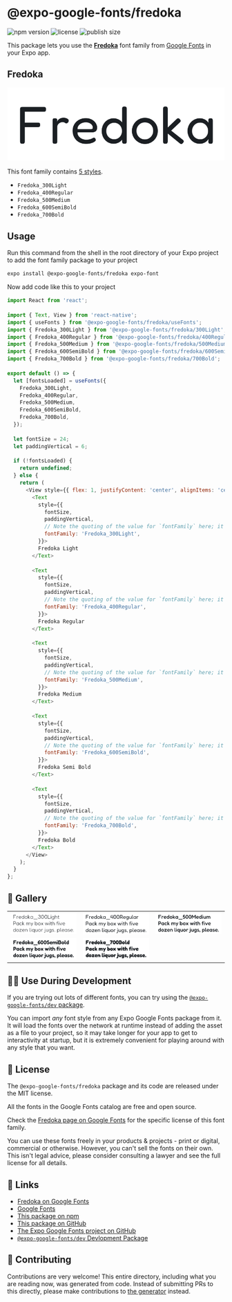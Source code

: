 # @expo-google-fonts/fredoka

![npm version](https://flat.badgen.net/npm/v/@expo-google-fonts/fredoka)
![license](https://flat.badgen.net/github/license/expo/google-fonts)
![publish size](https://flat.badgen.net/packagephobia/install/@expo-google-fonts/fredoka)

This package lets you use the [**Fredoka**](https://fonts.google.com/specimen/Fredoka) font family from [Google Fonts](https://fonts.google.com/) in your Expo app.

## Fredoka

![Fredoka](./font-family.png)

This font family contains [5 styles](#-gallery).

- `Fredoka_300Light`
- `Fredoka_400Regular`
- `Fredoka_500Medium`
- `Fredoka_600SemiBold`
- `Fredoka_700Bold`

## Usage

Run this command from the shell in the root directory of your Expo project to add the font family package to your project
```sh
expo install @expo-google-fonts/fredoka expo-font
```

Now add code like this to your project
```js
import React from 'react';

import { Text, View } from 'react-native';
import { useFonts } from '@expo-google-fonts/fredoka/useFonts';
import { Fredoka_300Light } from '@expo-google-fonts/fredoka/300Light';
import { Fredoka_400Regular } from '@expo-google-fonts/fredoka/400Regular';
import { Fredoka_500Medium } from '@expo-google-fonts/fredoka/500Medium';
import { Fredoka_600SemiBold } from '@expo-google-fonts/fredoka/600SemiBold';
import { Fredoka_700Bold } from '@expo-google-fonts/fredoka/700Bold';

export default () => {
  let [fontsLoaded] = useFonts({
    Fredoka_300Light,
    Fredoka_400Regular,
    Fredoka_500Medium,
    Fredoka_600SemiBold,
    Fredoka_700Bold,
  });

  let fontSize = 24;
  let paddingVertical = 6;

  if (!fontsLoaded) {
    return undefined;
  } else {
    return (
      <View style={{ flex: 1, justifyContent: 'center', alignItems: 'center' }}>
        <Text
          style={{
            fontSize,
            paddingVertical,
            // Note the quoting of the value for `fontFamily` here; it expects a string!
            fontFamily: 'Fredoka_300Light',
          }}>
          Fredoka Light
        </Text>

        <Text
          style={{
            fontSize,
            paddingVertical,
            // Note the quoting of the value for `fontFamily` here; it expects a string!
            fontFamily: 'Fredoka_400Regular',
          }}>
          Fredoka Regular
        </Text>

        <Text
          style={{
            fontSize,
            paddingVertical,
            // Note the quoting of the value for `fontFamily` here; it expects a string!
            fontFamily: 'Fredoka_500Medium',
          }}>
          Fredoka Medium
        </Text>

        <Text
          style={{
            fontSize,
            paddingVertical,
            // Note the quoting of the value for `fontFamily` here; it expects a string!
            fontFamily: 'Fredoka_600SemiBold',
          }}>
          Fredoka Semi Bold
        </Text>

        <Text
          style={{
            fontSize,
            paddingVertical,
            // Note the quoting of the value for `fontFamily` here; it expects a string!
            fontFamily: 'Fredoka_700Bold',
          }}>
          Fredoka Bold
        </Text>
      </View>
    );
  }
};

```

## 🔡 Gallery


||||
|-|-|-|
|![Fredoka_300Light](.//300Light/Fredoka_300Light.ttf.png)|![Fredoka_400Regular](.//400Regular/Fredoka_400Regular.ttf.png)|![Fredoka_500Medium](.//500Medium/Fredoka_500Medium.ttf.png)||
|![Fredoka_600SemiBold](.//600SemiBold/Fredoka_600SemiBold.ttf.png)|![Fredoka_700Bold](.//700Bold/Fredoka_700Bold.ttf.png)|||


## 👩‍💻 Use During Development

If you are trying out lots of different fonts, you can try using the [`@expo-google-fonts/dev` package](https://github.com/expo/google-fonts/tree/master/font-packages/dev#readme).

You can import *any* font style from any Expo Google Fonts package from it. It will load the fonts
over the network at runtime instead of adding the asset as a file to your project, so it may take longer
for your app to get to interactivity at startup, but it is extremely convenient
for playing around with any style that you want.

## 📖 License

The `@expo-google-fonts/fredoka` package and its code are released under the MIT license.

All the fonts in the Google Fonts catalog are free and open source.

Check the [Fredoka page on Google Fonts](https://fonts.google.com/specimen/Fredoka) for the specific license of this font family.

You can use these fonts freely in your products & projects - print or digital, commercial or otherwise. However, you can't sell the fonts on their own. This isn't legal advice, please consider consulting a lawyer and see the full license for all details.

## 🔗 Links

- [Fredoka on Google Fonts](https://fonts.google.com/specimen/Fredoka)
- [Google Fonts](https://fonts.google.com/)
- [This package on npm](https://www.npmjs.com/package/@expo-google-fonts/fredoka)
- [This package on GitHub](https://github.com/expo/google-fonts/tree/master/font-packages/fredoka)
- [The Expo Google Fonts project on GitHub](https://github.com/expo/google-fonts)
- [`@expo-google-fonts/dev` Devlopment Package](https://github.com/expo/google-fonts/tree/master/font-packages/dev)

## 🤝 Contributing

Contributions are very welcome! This entire directory, including what you are reading now, was generated from code. Instead of submitting PRs to this directly, please make contributions to [the generator](https://github.com/expo/google-fonts/tree/master/packages/generator) instead.
